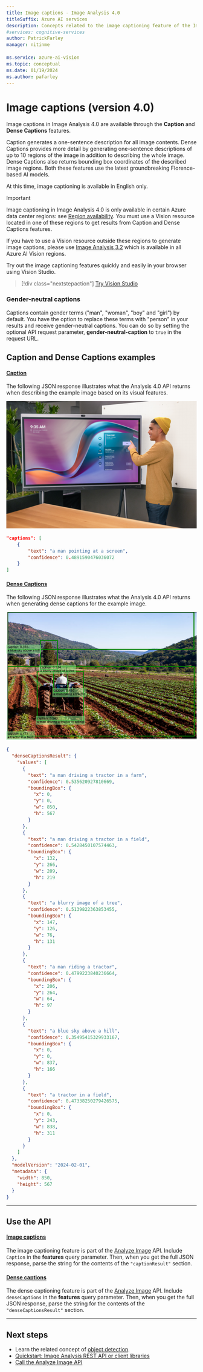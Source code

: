 ```yaml
---
title: Image captions - Image Analysis 4.0
titleSuffix: Azure AI services
description: Concepts related to the image captioning feature of the Image Analysis 4.0 API.
#services: cognitive-services
author: PatrickFarley
manager: nitinme

ms.service: azure-ai-vision
ms.topic: conceptual
ms.date: 01/19/2024
ms.author: pafarley
---
```


# Image captions (version 4.0)
Image captions in Image Analysis 4.0 are available through the **Caption** and **Dense Captions** features. 

Caption generates a one-sentence description for all image contents. Dense Captions provides more detail by generating one-sentence descriptions of up to 10 regions of the image in addition to describing the whole image. Dense Captions also returns bounding box coordinates of the described image regions. Both these features use the latest groundbreaking Florence-based AI models. 

At this time, image captioning is available in English only.

> [!IMPORTANT]
> Image captioning in Image Analysis 4.0 is only available in certain Azure data center regions: see [Region availability](./overview-image-analysis.md#region-availability). You must use a Vision resource located in one of these regions to get results from Caption and Dense Captions features.
>
> If you have to use a Vision resource outside these regions to generate image captions, please use [Image Analysis 3.2](concept-describing-images.md) which is available in all Azure AI Vision regions.  

Try out the image captioning features quickly and easily in your browser using Vision Studio.

> [!div class="nextstepaction"]
> [Try Vision Studio](https://portal.vision.cognitive.azure.com/)

### Gender-neutral captions
Captions contain gender terms ("man", "woman", "boy" and "girl") by default. You have the option to replace these terms with "person" in your results and receive gender-neutral captions. You can do so by setting the optional API request parameter, **gender-neutral-caption** to `true` in the request URL.

## Caption and Dense Captions examples

#### [Caption](#tab/image)

The following JSON response illustrates what the Analysis 4.0 API returns when describing the example image based on its visual features.

![Photo of a man pointing at a screen](./Media/quickstarts/presentation.png)

```json
"captions": [
    {
        "text": "a man pointing at a screen",
        "confidence": 0.4891590476036072
    }
]
```

#### [Dense Captions](#tab/dense)

The following JSON response illustrates what the Analysis 4.0 API returns when generating dense captions for the example image.

![Photo of a tractor on a farm](./Images/farm.png)

```json
{
  "denseCaptionsResult": {
    "values": [
      {
        "text": "a man driving a tractor in a farm",
        "confidence": 0.535620927810669,
        "boundingBox": {
          "x": 0,
          "y": 0,
          "w": 850,
          "h": 567
        }
      },
      {
        "text": "a man driving a tractor in a field",
        "confidence": 0.5428450107574463,
        "boundingBox": {
          "x": 132,
          "y": 266,
          "w": 209,
          "h": 219
        }
      },
      {
        "text": "a blurry image of a tree",
        "confidence": 0.5139822363853455,
        "boundingBox": {
          "x": 147,
          "y": 126,
          "w": 76,
          "h": 131
        }
      },
      {
        "text": "a man riding a tractor",
        "confidence": 0.4799223840236664,
        "boundingBox": {
          "x": 206,
          "y": 264,
          "w": 64,
          "h": 97
        }
      },
      {
        "text": "a blue sky above a hill",
        "confidence": 0.35495415329933167,
        "boundingBox": {
          "x": 0,
          "y": 0,
          "w": 837,
          "h": 166
        }
      },
      {
        "text": "a tractor in a field",
        "confidence": 0.47338250279426575,
        "boundingBox": {
          "x": 0,
          "y": 243,
          "w": 838,
          "h": 311
        }
      }
    ]
  },
  "modelVersion": "2024-02-01",
  "metadata": {
    "width": 850,
    "height": 567
  }
}
```

---

## Use the API

#### [Image captions](#tab/image)

The image captioning feature is part of the [Analyze Image](https://aka.ms/vision-4-0-ref) API. Include `Caption` in the **features** query parameter. Then, when you get the full JSON response, parse the string for the contents of the `"captionResult"` section.

#### [Dense captions](#tab/dense)

The dense captioning feature is part of the [Analyze Image](https://aka.ms/vision-4-0-ref) API. Include `denseCaptions` in the **features** query parameter. Then, when you get the full JSON response, parse the string for the contents of the `"denseCaptionsResult"` section.

---

## Next steps

* Learn the related concept of [object detection](concept-object-detection-40.md).
* [Quickstart: Image Analysis REST API or client libraries](./quickstarts-sdk/image-analysis-client-library-40.md?pivots=programming-language-csharp)
* [Call the Analyze Image API](./how-to/call-analyze-image-40.md)
